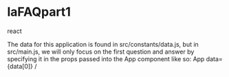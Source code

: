 # laFAQpart1
react

The data for this application is found in src/constants/data.js, but in src/main.js, we will only focus on the first question and answer by specifying it in the props passed into the App component like so: App data={data[0]} /

